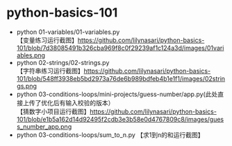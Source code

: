 # python-basics-101
- python 01-variables/01-variables.py  
【变量练习运行截图】https://github.com/lilynasari/python-basics-101/blob/7d38085491b326cba969f8c0f29239af1c124a3d/images/01variables.png  
- python 02-strings/02-strings.py  
【字符串练习运行截图】https://github.com/lilynasari/python-basics-101/blob/548ff3938eb5bd2973a76de6b989bdfeb4b1e1f1/images/02strings.png  
- python 03-conditions-loops/mini-projects/guess-number/app.py(此处直接上传了优化后有输入校验的版本）  
【猜数字小项目运行截图】https://github.com/lilynasari/python-basics-101/blob/e1b5a162d14d92495f2cdb3e3b58e0d4767809c8/images/guess_number_app.png    
- python 03-conditions-loops/sum_to_n.py
【求1到n的和运行截图】
